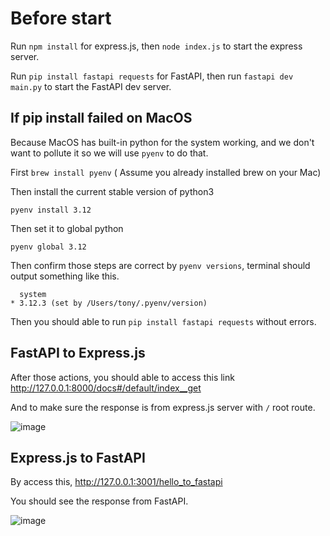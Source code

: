 # Before start

Run `npm install` for express.js, then `node index.js` to start the express server.

Run `pip install fastapi requests` for FastAPI, then run `fastapi dev main.py` to start the FastAPI dev server.


## If pip install failed on MacOS

Because MacOS has built-in python for the system working, and we don't want to pollute it so we will use `pyenv` to do that.

First `brew install pyenv` ( Assume you already installed brew on your Mac)

Then install the current stable version of python3

`pyenv install 3.12`

Then set it to global python

`pyenv global 3.12`

Then confirm those steps are correct by `pyenv versions`, terminal should output something like this.

```
  system
* 3.12.3 (set by /Users/tony/.pyenv/version)
```

Then you should able to run `pip install fastapi requests` without errors.

## FastAPI to Express.js

After those actions, you should able to access this link http://127.0.0.1:8000/docs#/default/index__get

And to make sure the response is from express.js server with `/` root route.

![image](https://github.com/zackexplosion/connection-between-FastAPI-and-Express.js/assets/5180966/032b5ea3-3344-45a0-b2c8-ce9ac79d7830)


## Express.js to FastAPI


By access this, http://127.0.0.1:3001/hello_to_fastapi

You should see the response from FastAPI.


![image](https://github.com/zackexplosion/connection-between-FastAPI-and-Express.js/assets/5180966/b26bc8e1-54e8-49da-8f90-356f20542545)
